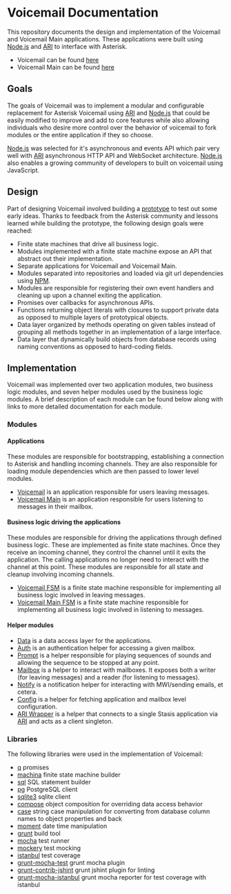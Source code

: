 # Voicemail Documentation

This repository documents the design and implementation of the Voicemail and Voicemail Main applications. These applications were built using [Node.js](http://nodejs.org/) and [ARI](https://wiki.asterisk.org/wiki/pages/viewpage.action?pageId=29395573) to interface with Asterisk.

- Voicemail can be found [here](https://github.com/asterisk/node-voicemail)
- Voicemail Main can be found [here](https://github.com/asterisk/node-voicemail-main)

## Goals

The goals of Voicemail was to implement a modular and configurable replacement for Asterisk Voicemail using [ARI](https://wiki.asterisk.org/wiki/pages/viewpage.action?pageId=29395573) and [Node.js](http://nodejs.org/) that could be easily modified to improve and add to core features while also allowing individuals who desire more control over the behavior of voicemail to fork modules or the entire application if they so choose.

[Node.js](http://nodejs.org/) was selected for it's asynchronous and events API which pair very well with [ARI](https://wiki.asterisk.org/wiki/pages/viewpage.action?pageId=29395573) asynchronous HTTP API and WebSocket architecture. [Node.js](http://nodejs.org/) also enables a growing community of developers to built on voicemail using JavaScript.

## Design

Part of designing Voicemail involved building a [prototype](https://github.com/asterisk/node-voicemail-js) to test out some early ideas. Thanks to feedback from the Asterisk community and lessons learned while building the prototype, the following design goals were reached:

- Finite state machines that drive all business logic.
- Modules implemented with a finite state machine expose an API that abstract out their implementation.
- Separate applications for Voicemail and Voicemail Main.
- Modules separated into repositories and loaded via git url dependencies using [NPM](https://www.npmjs.org/).
- Modules are responsible for registering their own event handlers and cleaning up upon a channel exiting the application.
- Promises over callbacks for asynchronous APIs.
- Functions returning object literals with closures to support private data as opposed to multiple layers of prototypical objects.
- Data layer organized by methods operating on given tables instead of grouping all methods together in an implementation of a large interface.
- Data layer that dynamically build objects from database records using naming conventions as opposed to hard-coding fields.

## Implementation

Voicemail was implemented over two application modules, two business logic modules, and seven helper modules used by the business logic modules. A brief description of each module can be found below along with links to more detailed documentation for each module.

### Modules

#### Applications

These modules are responsible for bootstrapping, establishing a connection to Asterisk and handling incoming channels. They are also responsible for loading module dependencies which are then passed to lower level modules.

- [Voicemail](voicemail.md) is an application responsible for users leaving messages.
- [Voicemail Main](voicemail-main.md) is an application responsible for users listening to messages in their mailbox.

#### Business logic driving the applications

These modules are responsible for driving the applications through defined business logic. These are implemented as finite state machines. Once they receive an incoming channel, they control the channel until it exits the application. The calling applications no longer need to interact with the channel at this point. These modules are responsible for all state and cleanup involving incoming channels.

- [Voicemail FSM](voicemail-fsm.md) is a finite state machine responsible for implementing all business logic involved in leaving messages.
- [Voicemail Main FSM](voicemail-main-fsm.md) is a finite state machine responsible for implementing all business logic involved in listening to messages.

#### Helper modules

- [Data](data.md) is a data access layer for the applications.
- [Auth](auth.md) is an authentication helper for accessing a given mailbox.
- [Prompt](prompt.md) is a helper responsible for playing sequences of sounds and allowing the sequence to be stopped at any point.
- [Mailbox](mailbox.md) is a helper to interact with mailboxes. It exposes both a writer (for leaving messages) and a reader (for listening to messages).
- [Notify](notify.md) is a notification helper for interacting with MWI/sending emails, et cetera.
- [Config](config.md) is a helper for fetching application and mailbox level configuration.
- [ARI Wrapper](ari.md) is a helper that connects to a single Stasis application via [ARI](https://wiki.asterisk.org/wiki/pages/viewpage.action?pageId=29395573) and acts as a client singleton.

### Libraries

The following libraries were used in the implementation of Voicemail:

- [q](https://github.com/kriskowal/q) promises
- [machina](https://github.com/ifandelse/machina.js) finite state machine builder
- [sql](https://github.com/brianc/node-sql) SQL statement builder
- [pg](https://github.com/brianc/node-postgres) PostgreSQL client
- [sqlite3](https://github.com/mapbox/node-sqlite3) sqlite client
- [compose](https://github.com/kriszyp/compose) object composition for overriding data access behavior
- [case](https://github.com/nbubna/Case) string case manipulation for converting from database column names to object properties and back
- [moment](https://github.com/moment/moment) date time manipulation
- [grunt](https://github.com/gruntjs/grunt) build tool
- [mocha](https://github.com/mochajs/mocha) test runner
- [mockery](https://github.com/mfncooper/mockery) test mocking
- [istanbul](https://github.com/gotwarlost/istanbul) test coverage
- [grunt-mocha-test](https://github.com/pghalliday/grunt-mocha-test) grunt mocha plugin
- [grunt-contrib-jshint](https://github.com/gruntjs/grunt-contrib-jshint) grunt jshint plugin for linting
- [grunt-mocha-istanbul](https://github.com/pocesar/grunt-mocha-istanbul) grunt mocha reporter for test coverage with istanbul

